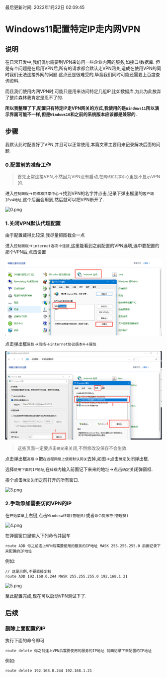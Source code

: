 最后更新时间: 2022年1月22日 02:09:45

# Windows11配置特定IP走内网VPN

## 说明

在日常开发中,我们偶尔需要到VPN来访问一些企业内网的服务,如接口/数据库.
但是有个问题是在启用VPN后,所有的请求都会默认走VPN网关,造成在使用VPN的同时我们无法连接外网的问题.这点还是很难受的,毕竟我们同时可能还需要上百度查询资料.

而且我们使用内网VPN时,可能只是用来访问特定几组IP,比如数据库,为此为此放弃了整片森林我肯定是忍不了的.

**所以我整理了下,配置只有特定IP走VPN网关的方式,我使用的是`Windows11`所以演示界面可能不一样,但是`Windows10`和之前的系统版本应该都是兼容的.**

## 步骤

我默认此时配置好了VPN,并且可以正常使用,本篇文章主要用来记录解决后面的问题.

### 0.配置前的准备工作

> 首先正常连接VPN,不然因为VPN没有启动,在`网络和共享中心`里是不显示VPN的.

进入`控制面板`->`网络和共享中心`->找到VPN的名字并点击,记录下弹出框里的`客户端IPv4地址`,这个后面会用到,然后就可以把VPN断开了.

![0.png](0.png)

### 1.关闭VPN默认代理配置

由于配置藏得比较深,我尽量把图截全一点

进入`控制面板`->`internet选项`->`连接`,这里能看到之前配置的VPN选项,选中要配置的那个VPN后,点击设置

![1.png](./static/img/Windows11配置特定IP走内网VPN未命名/1.png)

点击弹出框`属性`->`网络`->`internet协议版本4`->`属性`

![2.png](./static/img/Windows11配置特定IP走内网VPN未命名/2.png)

> 这些页面一定要点击`确定`来关闭,不然修改没保存不会生效.

点击弹出框`高级`->把`在远程网络上使用默认网关`去掉,如图->点击`确定`关闭弹出框.

选择`使用下面的IP地址`,在`绿框`内输入前面记下来来的地址->点击`确定`关闭弹窗框.

挨个点击`确定`关闭之前打开的所有窗口.

![3.png](技巧/static/img/Windows11配置特定IP走内网VPN未命名/3.png)

### 2.手动添加需要访问VPN的IP

在`开始菜单`上右键,点击`Windosw终端(管理员)`或者`命令提示符(管理员)`

![4.png](技巧/static/img/Windows11配置特定IP走内网VPN未命名/4.png)

在弹窗窗口里输入下列命令并回车

```
route ADD 你之前连上VPN后需要使用的服务的IP地址 MASK 255.255.255.0 前面记录下来配置的IP地址
```

例如:

```
// 这是示例,不要直接复制
route ADD 192.168.0.244 MASK 255.255.255.0 192.168.1.21
```

![5.png](技巧/static/img/Windows11配置特定IP走内网VPN未命名/5.png)

至此配置完成,现在可以启动VPN测试下了.

## 后续

### 删除上面配置的IP

执行下面的命令即可

```
route delete 你之前连上VPN后需要使用的服务的IP地址 前面记录下来配置的IP地址
```

例如:

```
route delete 192.168.0.244 192.168.1.21
```